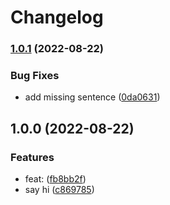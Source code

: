 # Changelog

### [1.0.1](https://github.com/anya91m/github-actions-setup-example/compare/v1.0.0...v1.0.1) (2022-08-22)


### Bug Fixes

* add missing sentence ([0da0631](https://github.com/anya91m/github-actions-setup-example/commit/0da0631fad1e678159eeb938bc86bfbb9211f8d0))

## 1.0.0 (2022-08-22)


### Features

* feat:  ([fb8bb2f](https://github.com/anya91m/github-actions-setup-example/commit/fb8bb2fbed38bdd4b38a9d85abd46ce2131b90c1))
* say hi ([c869785](https://github.com/anya91m/github-actions-setup-example/commit/c869785ae0f8af10115ec2f2cf95ebe83e41856e))
